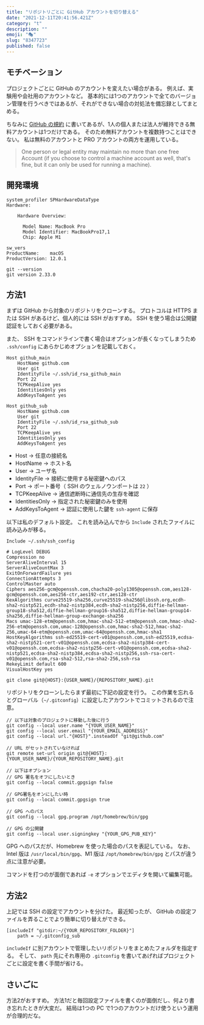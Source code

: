 ```yaml
---
title: "リポジトリごとに GitHub アカウントを切り替える"
date: "2021-12-11T20:41:56.421Z"
category: "t"
description: ""
emoji: "🎭"
slug: "8347723"
published: false
---
```


## モチベーション

プロジェクトごとに GitHub のアカウントを変えたい場合がある。
例えば、実験用や会社用のアカウントなど。
基本的には1つのアカウントで全てのバージョン管理を行うべきではあるが、それができない場合の対処法を備忘録としてまとめる。

ちなみに [GitHub の規約](https://docs.github.com/en/github/site-policy/github-terms-of-service#3-account-requirements) に書いてあるが、1人の個人または法人が維持できる無料アカウントは1つだけである。
そのため無料アカウントを複数持つことはできない。
私は無料のアカウントと PRO アカウントの両方を運用している。

> One person or legal entity may maintain no more than one free Account (if you choose to control a machine account as well, that's fine, but it can only be used for running a machine).

## 開発環境

```shell:title=Zsh {outputLines: 2-9, 11-13, 15}{}
system_profiler SPHardwareDataType
Hardware:

    Hardware Overview:

      Model Name: MacBook Pro
      Model Identifier: MacBookPro17,1
      Chip: Apple M1
      
sw_vers
ProductName:	macOS
ProductVersion:	12.0.1

git --version
git version 2.33.0
```

## 方法1

まずは GitHub から対象のリポジトリをクローンする。
プロトコルは HTTPS または SSH があるけど、個人的には SSH がおすすめ。
SSH を使う場合は公開鍵認証をしておく必要がある。

また、 SSH をコマンドラインで書く場合はオプションが長くなってしまうため `.ssh/config` にあらかじめオプションを記載しておく。

```text:title=.ssh/ssh_config
Host github_main
    HostName github.com
    User git
    IdentityFile ~/.ssh/id_rsa_github_main
    Port 22
    TCPKeepAlive yes
    IdentitiesOnly yes
    AddKeysToAgent yes

Host github_sub
    HostName github.com
    User git
    IdentityFile ~/.ssh/id_rsa_github_sub
    Port 22
    TCPKeepAlive yes
    IdentitiesOnly yes
    AddKeysToAgent yes
```

* Host -> 任意の接続名
* HostName -> ホスト名
* User -> ユーザ名
* IdentityFile -> 接続に使用する秘密鍵へのパス
* Port -> ポート番号（ SSH のウェルノウンポートは `22` ）
* TCPKeepAlive -> 通信遮断時に通信先の生存を確認
* IdentitiesOnly -> 指定された秘密鍵のみを使用
* AddKeysToAgent -> 認証に使用した鍵を `ssh-agent` に保存

以下は私のデフォルト設定。
これを読み込んでから `Include` されたファイルに読み込みが移る。

```text:title=.ssh/config
Include ~/.ssh/ssh_config

# LogLevel DEBUG
Compression no
ServerAliveInterval 15
ServerAliveCountMax 3
ExitOnForwardFailure yes
ConnectionAttempts 3
ControlMaster auto
Ciphers aes256-gcm@openssh.com,chacha20-poly1305@openssh.com,aes128-gcm@openssh.com,aes256-ctr,aes192-ctr,aes128-ctr
KexAlgorithms curve25519-sha256,curve25519-sha256@libssh.org,ecdh-sha2-nistp521,ecdh-sha2-nistp384,ecdh-sha2-nistp256,diffie-hellman-group18-sha512,diffie-hellman-group16-sha512,diffie-hellman-group14-sha256,diffie-hellman-group-exchange-sha256
Macs umac-128-etm@openssh.com,hmac-sha2-512-etm@openssh.com,hmac-sha2-256-etm@openssh.com,umac-128@openssh.com,hmac-sha2-512,hmac-sha2-256,umac-64-etm@openssh.com,umac-64@openssh.com,hmac-sha1
HostKeyAlgorithms ssh-ed25519-cert-v01@openssh.com,ssh-ed25519,ecdsa-sha2-nistp521-cert-v01@openssh.com,ecdsa-sha2-nistp384-cert-v01@openssh.com,ecdsa-sha2-nistp256-cert-v01@openssh.com,ecdsa-sha2-nistp521,ecdsa-sha2-nistp384,ecdsa-sha2-nistp256,ssh-rsa-cert-v01@openssh.com,rsa-sha2-512,rsa-sha2-256,ssh-rsa
RekeyLimit default 600
VisualHostKey yes
```

```shell:title=Zsh
git clone git@{HOST}:{USER_NAME}/{REPOSITORY_NAME}.git
```

リポジトリをクローンしたらまず最初に下記の設定を行う。
この作業を忘れるとグローバル（`~/.gitconfig`）に設定したアカウントでコミットされるので注意。

```shell:title=Zsh {outputLines: 1, 5-6, 8-10, 12-13, 15-16, 18-19}{}
// 以下は対象のプロジェクトに移動した後に行う
git config --local user.name "{YOUR_USER_NAME}"
git config --local user.email "{YOUR_EMAIL_ADDRESS}"
git config --local url."{HOST}".insteadOf "git@github.com"

// URL がセットされていなければ
git remote set-url origin git@{HOST}:{YOUR_USER_NAME}/{YOUR_REPOSITORY_NAME}.git

// 以下はオプション
// GPG 署名をオフにしたいとき
git config --local commit.gpgsign false

// GPG署名をオンにしたい時
git config --local commit.gpgsign true

// GPG へのパス
git config --local gpg.program /opt/homebrew/bin/gpg

// GPG の公開鍵
git config --local user.signingkey "{YOUR_GPG_PUB_KEY}"
```

GPG へのパスだが、Homebrew を使った場合のパスを表記している。
なお、 Intel 版は `/usr/local/bin/gpg`、M1 版は `/opt/homebrew/bin/gpg` とパスが違う点に注意が必要。


コマンドを打つのが面倒であれば `-e` オプションでエディタを開いて編集可能。

## 方法2

上記では SSH の設定でアカウントを分けた。
最近知ったが、 GitHub の設定ファイルを弄ることでより簡単に切り替えができる。

```text:title=.gitconfig
[includeIf "gitdir:~/{YOUR_REPOSITORY_FOLDER}"]
    path = ~/.gitconfig_sub
```

`includeIf` に別アカウントで管理したいリポジトリをまとめたフォルダを指定する。
そして、 `path` 先にそれ専用の `.gitconfig` を書いてあげればプロジェクトごとに設定を書く手間が省ける。

## さいごに

方法2がおすすめ。
方法1だと毎回設定ファイルを書くのが面倒だし、何より書き忘れたときが大変だ。
結局は1つの PC で1つのアカウントだけ使うという運用が合理的だな。
